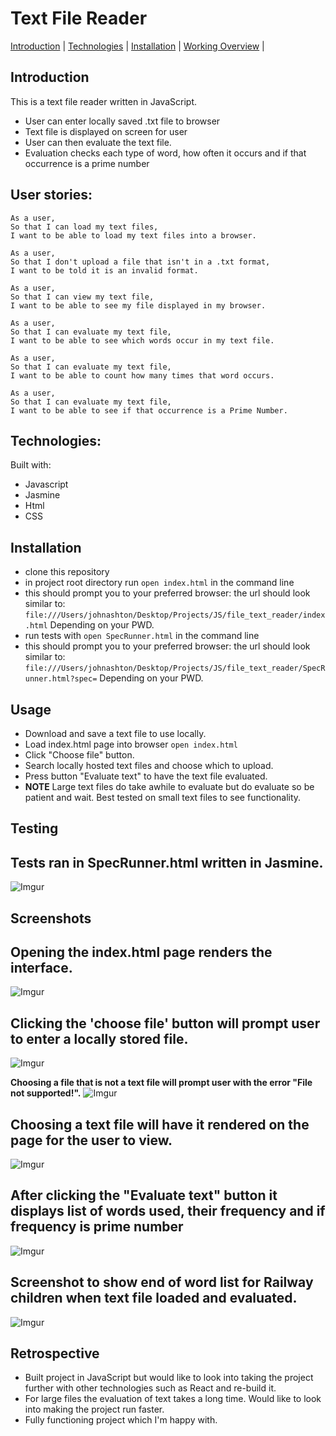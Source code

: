# Text File Reader
[Introduction](#introduction) | [Technologies](#technologies) | [Installation](#installation) | [Working Overview](#screenshots) |

## Introduction
This is a text file reader written in JavaScript.
- User can enter locally saved .txt file to browser
- Text file is displayed on screen for user
- User can then evaluate the text file.
- Evaluation checks each type of word, how often it occurs and if that occurrence is a prime number

## User stories:

```
As a user,
So that I can load my text files,
I want to be able to load my text files into a browser.

As a user,
So that I don't upload a file that isn't in a .txt format,
I want to be told it is an invalid format.

As a user,
So that I can view my text file,
I want to be able to see my file displayed in my browser.

As a user,
So that I can evaluate my text file,
I want to be able to see which words occur in my text file.

As a user,
So that I can evaluate my text file,
I want to be able to count how many times that word occurs.

As a user,
So that I can evaluate my text file,
I want to be able to see if that occurrence is a Prime Number.

```

## Technologies:

Built with:
- Javascript
- Jasmine
- Html
- CSS

## Installation

- clone this repository
- in project root directory run  ```open index.html``` in the command line
- this should prompt you to your preferred browser: the url should look similar to: ```file:///Users/johnashton/Desktop/Projects/JS/file_text_reader/index.html```  Depending on your PWD.
- run tests with ```open SpecRunner.html``` in the command line
- this should prompt you to your preferred browser: the url should look similar to: ```file:///Users/johnashton/Desktop/Projects/JS/file_text_reader/SpecRunner.html?spec=```  Depending on your PWD.

## Usage

- Download and save a text file to use locally.
- Load index.html page into browser ```open index.html ```
- Click "Choose file" button.
- Search locally hosted text files and choose which to upload.
- Press button "Evaluate text" to have the text file evaluated.
- **NOTE** Large text files do take awhile to evaluate but do evaluate so be patient and wait. Best tested on small text files to see functionality.

## Testing
## Tests ran in SpecRunner.html written in Jasmine.
![Imgur](https://imgur.com/EMbmmoo.png)

## Screenshots
## Opening the index.html page renders the interface.

![Imgur](https://imgur.com/OdJb3Mz.png)

## Clicking the 'choose file' button will prompt user to enter a locally stored file.
![Imgur](https://imgur.com/ejvdb1N.png)

**Choosing a file that is not a text file will prompt user with the error "File not supported!".**
![Imgur](https://imgur.com/YmtlNTj.png)

## Choosing a text file will have it rendered on the page for the user to view.
![Imgur](https://imgur.com/t5IiRAs.png)

## After clicking the "Evaluate text" button it displays list of words used, their frequency and if frequency is prime number

![Imgur](https://imgur.com/EOJhT8e.png)

## Screenshot to show end of word list for Railway children when text file loaded and evaluated.

![Imgur](https://imgur.com/wdgts25.png)

## Retrospective

- Built project in JavaScript but would like to look into taking the project further with other technologies such as React and re-build it.
- For large files the evaluation of text takes a long time.  Would like to look into making the project run faster.
- Fully functioning project which I'm happy with.
